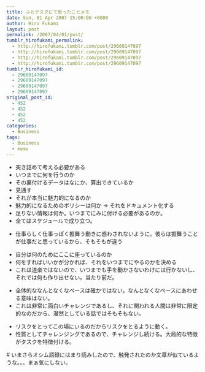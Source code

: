 ```yaml
---
title: ふとデスクにて思ったことメモ
date: Sun, 01 Apr 2007 15:00:00 +0000
author: Hiro Fukami
layout: post
permalink: /2007/04/01/post/
tumblr_hirofukami_permalink:
  - http://hirofukami.tumblr.com/post/29609147097
  - http://hirofukami.tumblr.com/post/29609147097
  - http://hirofukami.tumblr.com/post/29609147097
  - http://hirofukami.tumblr.com/post/29609147097
tumblr_hirofukami_id:
  - 29609147097
  - 29609147097
  - 29609147097
  - 29609147097
original_post_id:
  - 452
  - 452
  - 452
  - 452
categories:
  - Business
tags:
  - Business
  - memo
---
```

<div class="section">
  <ul>
    <li>
      突き詰めて考える必要がある
    </li>
    <li>
      いつまでに何を行うのか
    </li>
    <li>
      その裏付けるデータはなにか、算出できているか
    </li>
    <li>
      見通す
    </li>
    <li>
      それが本当に魅力的になるのか
    </li>
    <li>
      魅力的になるためのポリシーは何か -> それをドキュメント化する
    </li>
    <li>
      足りない情報は何か。いつまでにみに付ける必要があるのか。
    </li>
    <li>
      全てはスケジュールで成り立つ。
    </li>
  </ul>
  
  <ul>
    <li>
      仕事らしく仕事っぽく振舞う動きに惑わされないように。彼らは振舞うことが仕事だと思っているから、そもそもが違う
    </li>
  </ul>
  
  <ul>
    <li>
      自分は何のためにここに座っているのか
    </li>
    <li>
      何をすればいいかが分かれば、それをいつまでにやるのかを決める
    </li>
    <li>
      これは道楽ではないので、いつまでも手を動かさないわけには行かないし、それでは何も作り出せない。当たり前だ。
    </li>
  </ul>
  
  <ul>
    <li>
      全体的ななんとなくなペースは確かではない。なんとなくなペースにあわせる意味はない。
    </li>
    <li>
      これは非常に面白いチャレンジであるし、それに関われる人間は非常に限定的なのだから、漫然としている話ではそもそもない。
    </li>
  </ul>
  
  <ul>
    <li>
      リスクをとってこの場にいるのだからリスクをとるように動く。
    </li>
    <li>
      性質としてチャレンジングであるので、チャレンジし続ける。大局的な特徴がタスクを特徴付ける。
    </li>
  </ul>
  
  <p>
    # いまさらオシム語録にはまり読みしたので、触発されたのか文章が似ているような。。。まぁ気にしない。
  </p>
</div>